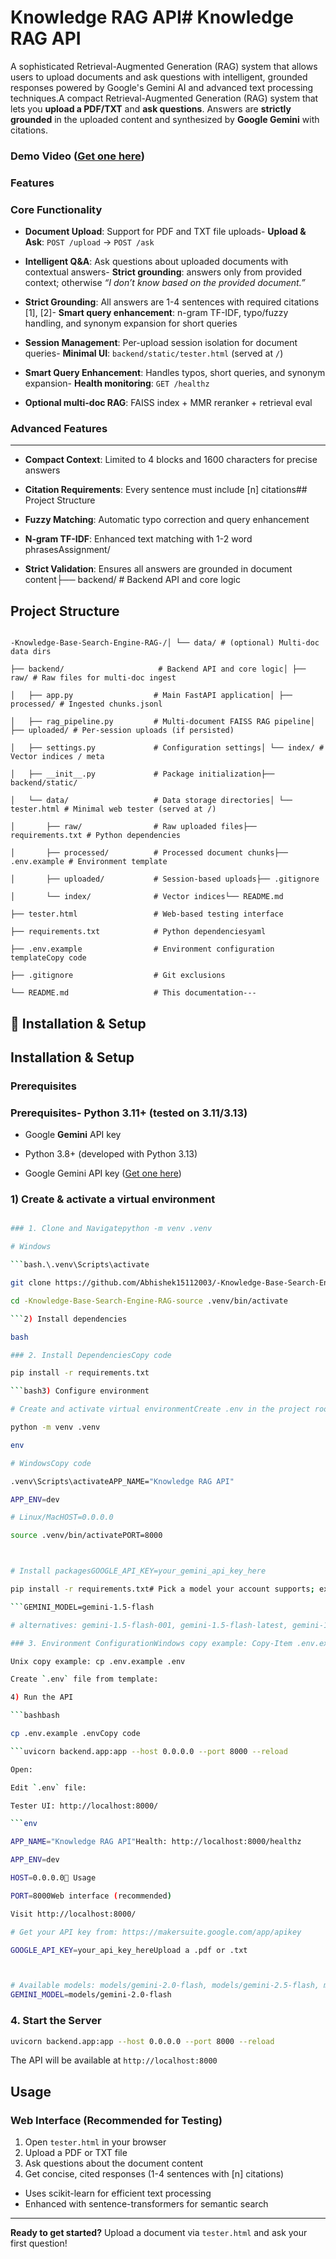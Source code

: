 # Knowledge RAG API# Knowledge RAG API



A sophisticated Retrieval-Augmented Generation (RAG) system that allows users to upload documents and ask questions with intelligent, grounded responses powered by Google's Gemini AI and advanced text processing techniques.A compact Retrieval-Augmented Generation (RAG) system that lets you **upload a PDF/TXT** and **ask questions**. Answers are **strictly grounded** in the uploaded content and synthesized by **Google Gemini** with citations.

### Demo Video ([Get one here](https://drive.google.com/file/d/1XObPk4au5JGN_Cu4cuL_qh9l3LgBoGgq/view?usp=sharing))



### Features



### Core Functionality



- **Document Upload**: Support for PDF and TXT file uploads- **Upload & Ask**: `POST /upload` → `POST /ask`

- **Intelligent Q&A**: Ask questions about uploaded documents with contextual answers- **Strict grounding**: answers only from provided context; otherwise _“I don’t know based on the provided document.”_

- **Strict Grounding**: All answers are 1-4 sentences with required citations [1], [2]- **Smart query enhancement**: n-gram TF-IDF, typo/fuzzy handling, and synonym expansion for short queries

- **Session Management**: Per-upload session isolation for document queries- **Minimal UI**: `backend/static/tester.html` (served at `/`)

- **Smart Query Enhancement**: Handles typos, short queries, and synonym expansion- **Health monitoring**: `GET /healthz`

- **Optional multi-doc RAG**: FAISS index + MMR reranker + retrieval eval

### Advanced Features

---

- **Compact Context**: Limited to 4 blocks and 1600 characters for precise answers

- **Citation Requirements**: Every sentence must include [n] citations## Project Structure

- **Fuzzy Matching**: Automatic typo correction and query enhancement

- **N-gram TF-IDF**: Enhanced text matching with 1-2 word phrasesAssignment/

- **Strict Validation**: Ensures all answers are grounded in document content├── backend/ # Backend API and core logic



## Project Structure

```│ ├── init.py # Package init

-Knowledge-Base-Search-Engine-RAG-/│ └── data/ # (optional) Multi-doc data dirs

├── backend/                     # Backend API and core logic│ ├── raw/ # Raw files for multi-doc ingest

│   ├── app.py                  # Main FastAPI application│ ├── processed/ # Ingested chunks.jsonl

│   ├── rag_pipeline.py         # Multi-document FAISS RAG pipeline│ ├── uploaded/ # Per-session uploads (if persisted)

│   ├── settings.py             # Configuration settings│ └── index/ # Vector indices / meta

│   ├── __init__.py             # Package initialization├── backend/static/

│   └── data/                   # Data storage directories│ └── tester.html # Minimal web tester (served at /)

│       ├── raw/                # Raw uploaded files├── requirements.txt # Python dependencies

│       ├── processed/          # Processed document chunks├── .env.example # Environment template

│       ├── uploaded/           # Session-based uploads├── .gitignore

│       └── index/              # Vector indices└── README.md

├── tester.html                 # Web-based testing interface

├── requirements.txt            # Python dependenciesyaml

├── .env.example                # Environment configuration templateCopy code

├── .gitignore                  # Git exclusions

└── README.md                   # This documentation---

```

## 🔧 Installation & Setup

## Installation & Setup

### Prerequisites

### Prerequisites- Python **3.11+** (tested on 3.11/3.13)

- Google **Gemini** API key

- Python 3.8+ (developed with Python 3.13)

- Google Gemini API key ([Get one here](https://makersuite.google.com/app/apikey))
### 1) Create & activate a virtual environment

```bash

### 1. Clone and Navigatepython -m venv .venv

# Windows

```bash.\.venv\Scripts\activate

git clone https://github.com/Abhishek15112003/-Knowledge-Base-Search-Engine-RAG-.git# Linux/Mac

cd -Knowledge-Base-Search-Engine-RAG-source .venv/bin/activate

```2) Install dependencies

bash

### 2. Install DependenciesCopy code

pip install -r requirements.txt

```bash3) Configure environment

# Create and activate virtual environmentCreate .env in the project root (or copy from .env.example):

python -m venv .venv

env

# WindowsCopy code

.venv\Scripts\activateAPP_NAME="Knowledge RAG API"

APP_ENV=dev

# Linux/MacHOST=0.0.0.0

source .venv/bin/activatePORT=8000



# Install packagesGOOGLE_API_KEY=your_gemini_api_key_here

pip install -r requirements.txt# Pick a model your account supports; examples:

```GEMINI_MODEL=gemini-1.5-flash

# alternatives: gemini-1.5-flash-001, gemini-1.5-flash-latest, gemini-1.5-pro

### 3. Environment ConfigurationWindows copy example: Copy-Item .env.example .env

Unix copy example: cp .env.example .env

Create `.env` file from template:

4) Run the API

```bashbash

cp .env.example .envCopy code

```uvicorn backend.app:app --host 0.0.0.0 --port 8000 --reload

Open:

Edit `.env` file:

Tester UI: http://localhost:8000/

```env

APP_NAME="Knowledge RAG API"Health: http://localhost:8000/healthz

APP_ENV=dev

HOST=0.0.0.0🚀 Usage

PORT=8000Web interface (recommended)

Visit http://localhost:8000/

# Get your API key from: https://makersuite.google.com/app/apikey

GOOGLE_API_KEY=your_api_key_hereUpload a .pdf or .txt



# Available models: models/gemini-2.0-flash, models/gemini-2.5-flash, models/gemini-2.5-proAsk a question (e.g., refund policy, password reset)
GEMINI_MODEL=models/gemini-2.0-flash
```

### 4. Start the Server

```bash
uvicorn backend.app:app --host 0.0.0.0 --port 8000 --reload
```

The API will be available at `http://localhost:8000`

## Usage

### Web Interface (Recommended for Testing)

1. Open `tester.html` in your browser
2. Upload a PDF or TXT file
3. Ask questions about the document content
4. Get concise, cited responses (1-4 sentences with [n] citations)


- Uses scikit-learn for efficient text processing
- Enhanced with sentence-transformers for semantic search

---

**Ready to get started?** Upload a document via `tester.html` and ask your first question! 
